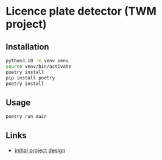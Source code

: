 # Licence plate detector (TWM project)

## Installation

```sh
python3.10 -m venv venv
source venv/bin/activate
poetry install
pip install poetry
poetry install
```

## Usage

```sh
poetry run main
```

## Links

* [initial project design](https://docs.google.com/document/d/1YjWZU4PXFFsZCl_nEMdrvPJGKiclur0Yz7y5v2p3vmk)
